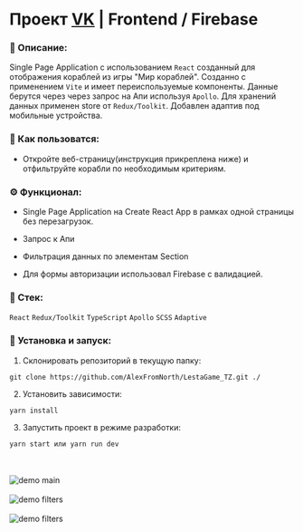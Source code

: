 # Проект [VK](https://github.com/AlexFromNorth/vk) | Frontend / Firebase

### 📜 Описание:
Single Page Application c использованием `React` созданный для отображения кораблей из игры "Мир кораблей". Созданно с применением `Vite` и имеет переиспользуемые компоненты. Данные берутся через через запрос на Апи используя `Apollo`. Для хранений данных применен store от `Redux/Toolkit`.
Добавлен адаптив под мобильные устройства.

### 📲 Как пользоватся:
* Откройте веб-страницу(инструкция прикреплена ниже) и отфильтруйте корабли по необходимым критериям.

### ⚙️ Функционал:
* Single Page Application на Create React App в рамках одной страницы без перезагрузок.

* Запрос к Апи
  
* Фильтрация данных по элементам Section

* Для формы авторизации использовал Firebase с валидацией.


### 🥞 Стек:

 `React` `Redux/Toolkit` `TypeScript` `Apollo` `SCSS` `Adaptive`

### 💽 Установка и запуск:

1. Склонировать репозиторий в текущую папку:

```git clone https://github.com/AlexFromNorth/LestaGame_TZ.git ./```

2. Установить зависимости:

```yarn install```

3. Запустить проект в режиме разработки:

```yarn start или yarn run dev```

<br />
<br />
<img src="src/assets/main.png" alt="demo main">
<br />
<br />
<img src="src/assets/filters.png" alt="demo filters" >
<br />
<br />
<img src="src/assets/adaptive.png" alt="demo filters" >
<br />
<br />

